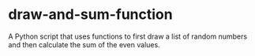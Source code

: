 # draw-and-sum-function
A Python script that uses functions to first draw a list of random numbers and then calculate the sum of the even values.

